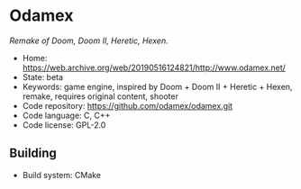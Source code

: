 # Odamex

_Remake of Doom, Doom II, Heretic, Hexen._

- Home: https://web.archive.org/web/20190516124821/http://www.odamex.net/
- State: beta
- Keywords: game engine, inspired by Doom + Doom II + Heretic + Hexen, remake, requires original content, shooter
- Code repository: https://github.com/odamex/odamex.git
- Code language: C, C++
- Code license: GPL-2.0

## Building

- Build system: CMake